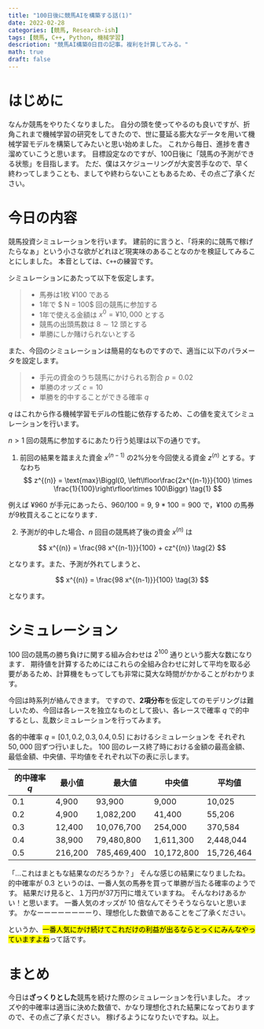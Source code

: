 ```yaml
---
title: "100日後に競馬AIを構築する話(1)"
date: 2022-02-28
categories: [競馬, Research-ish]
tags: [競馬, C++, Python, 機械学習]
descriotion: "競馬AI構築0日目の記事。複利を計算してみる。"
math: true
draft: false
---
```


# はじめに
なんか競馬をやりたくなりました。
自分の頭を使ってやるのも良いですが、折角これまで機械学習の研究をしてきたので、世に蔓延る膨大なデータを用いて機械学習モデルを構築してみたいと思い始めました。
これから毎日、進捗を書き溜めていこうと思います。
目標設定なのですが、100日後に「競馬の予測ができる状態」を目指します。
ただ、僕はスケジューリングが大変苦手なので、早く終わってしまうことも、ましてや終わらないこともあるため、その点ご了承ください。

# 今日の内容
競馬投資シミュレーションを行います。
建前的に言うと、「将来的に競馬で稼げたらなぁ」という小さな欲がどれほど現実味のあることなのかを検証してみることにしました。
本音としては、`C++`の練習です。

シミュレーションにあたって以下を仮定します。
> * 馬券は1枚 $¥100$ である
> * 1年で $ N = 100$ 回の競馬に参加する
> * 1年で使える金額は $x^0 = ¥10,000$ とする
> * 競馬の出頭馬数は $8\sim 12$ 頭とする
> * 単勝にしか賭けられないとする

また、今回のシミュレーションは簡易的なものですので、適当に以下のパラメータを設定します。
> * 手元の資金のうち競馬にかけられる割合 $p = 0.02$
> * 単勝のオッズ $c = 10$
> * 単勝を的中することができる確率 $q$

$q$ はこれから作る機械学習モデルの性能に依存するため、この値を変えてシミュレーションを行います。

$n > 1$ 回の競馬に参加するにあたり行う処理は以下の通りです。
1. 前回の結果を踏まえた資金 $x^{(n-1)}$ の2%分を今回使える資金 $z^{(n)}$ とする。すなわち
$$
z^{(n)} = \text{max}\Biggl(0, \left\lfloor\frac{2x^{(n-1)}}{100} \times \frac{1}{100}\right\rfloor\times 100\Biggr)
\tag{1}
$$

例えば $¥960$ が手元にあったら、$960/100=9$, $9*100=900$ で，$¥100$ の馬券が9枚買えることになります．

2. 予測が的中した場合、$n$ 回目の競馬終了後の資金 $x^{(n)}$ は

$$
    x^{(n)} = \frac{98 x^{(n-1)}}{100} + cz^{(n)}
    \tag{2}
$$

となります。また、予測が外れてしまうと、

$$
    x^{(n)} = \frac{98 x^{(n-1)}}{100}
    \tag{3}
$$

となります。

# シミュレーション
$100$ 回の競馬の勝ち負けに関する組み合わせは $2^{100}$ 通りという膨大な数になります．
期待値を計算するためにはこれらの全組み合わせに対して平均を取る必要があるため、計算機をもってしても非常に莫大な時間がかかることがわかります。

今回は時系列が絡んできます。
ですので、**2項分布**を仮定してのモデリングは難しいため、今回は各レースを独立なものとして扱い、各レースで確率 $q$ で的中するとし、乱数シミュレーションを行ってみます。


各的中確率 $q=[0.1, 0.2, 0.3, 0.4, 0.5]$ におけるシミュレーションを それぞれ $50,000$ 回ずつ行いました。
$100$ 回のレース終了時における金額の最高金額、最低金額、中央値、平均値をそれぞれ以下の表に示します。

|  的中確率 $q$  |  最小値  |　最大値  |  中央値  |  平均値  |
| ---- | ---- | ---- | ---- |  ----  |
|  0.1  |  4,900  |  93,900  |  9,000  |  10,025  |
|  0.2  |  4,900  |  1,082,200  |  41,400  |  55,206 |
|  0.3  |  12,400  |  10,076,700  |  254,000  |  370,584  |
|  0.4  |  38,900  |  79,480,800  |  1,611,300  |  2,448,044 |
|  0.5  |  216,200  |  785,469,400  |  10,172,800  | 15,726,464 |

「…これはまともな結果なのだろうか？」
そんな感じの結果になりましたね。
的中確率が $0.3$ というのは、一番人気の馬券を買って単勝が当たる確率のようです。
結果だけ見ると、１万円が37万円に増えていますね。
そんなわけあるかい！と思います。
一番人気のオッズが $10$ 倍なんてそうそうならないと思います。
かなーーーーーーーーり、理想化した数値であることをご了承ください。

というか、<mark>一番人気にかけ続けてこれだけの利益が出るならとっくにみんなやっていますよね</mark>って話です。

# まとめ
今日は**ざっくりとした**競馬を続けた際のシミュレーションを行いました。
オッズや的中確率は適当に決めた数値で、かなり理想化された結果になっておりますので、その点ご了承ください。
稼げるようになりたいですね。以上。
